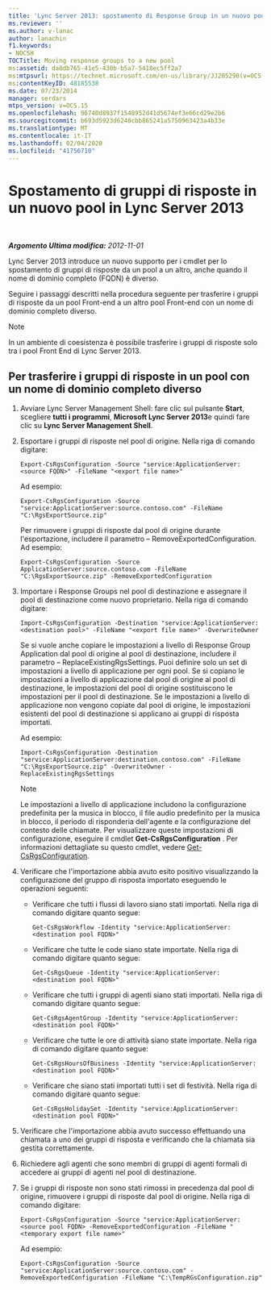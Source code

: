 ```yaml
---
title: 'Lync Server 2013: spostamento di Response Group in un nuovo pool'
ms.reviewer: ''
ms.author: v-lanac
author: lanachin
f1.keywords:
- NOCSH
TOCTitle: Moving response groups to a new pool
ms:assetid: da0db765-41e5-430b-b5a7-5418ec5ff2a7
ms:mtpsurl: https://technet.microsoft.com/en-us/library/JJ205298(v=OCS.15)
ms:contentKeyID: 48185538
ms.date: 07/23/2014
manager: serdars
mtps_version: v=OCS.15
ms.openlocfilehash: 96740d8937f1548952d41d5674ef3e66cd29e2b6
ms.sourcegitcommit: b693d5923d6240cbb865241a5750963423a4b33e
ms.translationtype: MT
ms.contentlocale: it-IT
ms.lasthandoff: 02/04/2020
ms.locfileid: "41756710"
---
```

<div data-xmlns="http://www.w3.org/1999/xhtml">

<div class="topic" data-xmlns="http://www.w3.org/1999/xhtml" data-msxsl="urn:schemas-microsoft-com:xslt" data-cs="http://msdn.microsoft.com/en-us/">

<div data-asp="http://msdn2.microsoft.com/asp">

# <a name="moving-response-groups-to-a-new-pool-in-lync-server-2013"></a>Spostamento di gruppi di risposte in un nuovo pool in Lync Server 2013

</div>

<div id="mainSection">

<div id="mainBody">

<span> </span>

_**Argomento Ultima modifica:** 2012-11-01_

Lync Server 2013 introduce un nuovo supporto per i cmdlet per lo spostamento di gruppi di risposte da un pool a un altro, anche quando il nome di dominio completo (FQDN) è diverso.

Seguire i passaggi descritti nella procedura seguente per trasferire i gruppi di risposte da un pool Front-end a un altro pool Front-end con un nome di dominio completo diverso.

<div>


> [!NOTE]  
> In un ambiente di coesistenza è possibile trasferire i gruppi di risposte solo tra&nbsp;i pool Front End di Lync Server 2013.



</div>

<div>

## <a name="to-move-response-groups-to-a-pool-with-a-different-fqdn"></a>Per trasferire i gruppi di risposte in un pool con un nome di dominio completo diverso

1.  Avviare Lync Server Management Shell: fare clic sul pulsante **Start**, scegliere **tutti i programmi**, **Microsoft Lync Server 2013**e quindi fare clic su **Lync Server Management Shell**.

2.  Esportare i gruppi di risposte nel pool di origine. Nella riga di comando digitare:
    
        Export-CsRgsConfiguration -Source "service:ApplicationServer:<source FQDN>" -FileName "<export file name>"
    
    Ad esempio:
    
        Export-CsRgsConfiguration -Source "service:ApplicationServer:source.contoso.com" -FileName "C:\RgsExportSource.zip"
    
    Per rimuovere i gruppi di risposte dal pool di origine durante l'esportazione, includere il parametro – RemoveExportedConfiguration. Ad esempio:
    
        Export-CsRgsConfiguration -Source ApplicationServer:source.contoso.com -FileName "C:\RgsExportSource.zip" -RemoveExportedConfiguration

3.  Importare i Response Groups nel pool di destinazione e assegnare il pool di destinazione come nuovo proprietario. Nella riga di comando digitare:
    
        Import-CsRgsConfiguration -Destination "service:ApplicationServer:<destination pool>" -FileName "<export file name>" -OverwriteOwner
    
    Se si vuole anche copiare le impostazioni a livello di Response Group Application dal pool di origine al pool di destinazione, includere il parametro – ReplaceExistingRgsSettings. Puoi definire solo un set di impostazioni a livello di applicazione per ogni pool. Se si copiano le impostazioni a livello di applicazione dal pool di origine al pool di destinazione, le impostazioni del pool di origine sostituiscono le impostazioni per il pool di destinazione. Se le impostazioni a livello di applicazione non vengono copiate dal pool di origine, le impostazioni esistenti del pool di destinazione si applicano ai gruppi di risposta importati.
    
    Ad esempio:
    
        Import-CsRgsConfiguration -Destination "service:ApplicationServer:destination.contoso.com" -FileName "C:\RgsExportSource.zip" -OverwriteOwner -ReplaceExistingRgsSettings
    
    <div>
    

    > [!NOTE]  
    > Le impostazioni a livello di applicazione includono la configurazione predefinita per la musica in blocco, il file audio predefinito per la musica in blocco, il periodo di risponderia dell'agente e la configurazione del contesto delle chiamate. Per visualizzare queste impostazioni di configurazione, eseguire il cmdlet <STRONG>Get-CsRgsConfiguration</STRONG> . Per informazioni dettagliate su questo cmdlet, vedere <A href="https://docs.microsoft.com/powershell/module/skype/Get-CsRgsConfiguration">Get-CsRgsConfiguration</A>.

    
    </div>

4.  Verificare che l'importazione abbia avuto esito positivo visualizzando la configurazione del gruppo di risposta importato eseguendo le operazioni seguenti:
    
      - Verificare che tutti i flussi di lavoro siano stati importati. Nella riga di comando digitare quanto segue:
        
            Get-CsRgsWorkflow -Identity "service:ApplicationServer:<destination pool FQDN>"
    
      - Verificare che tutte le code siano state importate. Nella riga di comando digitare quanto segue:
        
            Get-CsRgsQueue -Identity "service:ApplicationServer:<destination pool FQDN>"
    
      - Verificare che tutti i gruppi di agenti siano stati importati. Nella riga di comando digitare quanto segue:
        
            Get-CsRgsAgentGroup -Identity "service:ApplicationServer:<destination pool FQDN>"
    
      - Verificare che tutte le ore di attività siano state importate. Nella riga di comando digitare quanto segue:
        
            Get-CsRgsHoursOfBusiness -Identity "service:ApplicationServer:<destination pool FQDN>" 
    
      - Verificare che siano stati importati tutti i set di festività. Nella riga di comando digitare quanto segue:
        
            Get-CsRgsHolidaySet -Identity "service:ApplicationServer:<destination pool FQDN>" 

5.  Verificare che l'importazione abbia avuto successo effettuando una chiamata a uno dei gruppi di risposta e verificando che la chiamata sia gestita correttamente.

6.  Richiedere agli agenti che sono membri di gruppi di agenti formali di accedere ai gruppi di agenti nel pool di destinazione.

7.  Se i gruppi di risposte non sono stati rimossi in precedenza dal pool di origine, rimuovere i gruppi di risposte dal pool di origine. Nella riga di comando digitare:
    
        Export-CsRgsConfiguration -Source "service:ApplicationServer:<source pool FQDN> -RemoveExportedConfiguration -FileName "<temporary export file name>"
    
    Ad esempio:
    
        Export-CsRgsConfiguration -Source "service:ApplicationServer:source.contoso.com" -RemoveExportedConfiguration -FileName "C:\TempRGsConfiguration.zip"

</div>

</div>

<span> </span>

</div>

</div>

</div>

